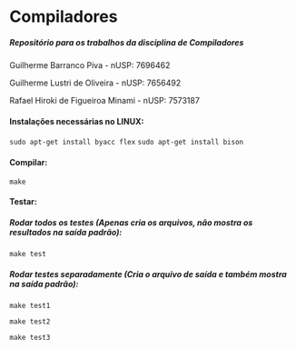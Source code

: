 # Compiladores
##### Repositório para os trabalhos da disciplina de Compiladores

Guilherme Barranco Piva - nUSP: 7696462

Guilherme Lustri de Oliveira - nUSP: 7656492

Rafael Hiroki de Figueiroa Minami - nUSP: 7573187



#### Instalações necessárias no LINUX:

`sudo apt-get install byacc flex`
`sudo apt-get install bison`

#### Compilar:

`make`

#### Testar:

##### Rodar todos os testes (Apenas cria os arquivos, não mostra os resultados na saída padrão):

`make test`

##### Rodar testes separadamente (Cria o arquivo de saída e também mostra na saída padrão):

`make test1`

`make test2`

`make test3`
